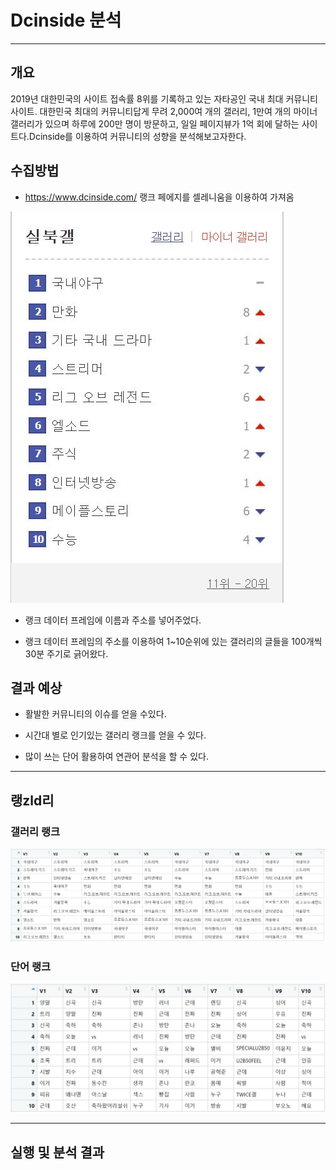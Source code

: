 # Dcinside 분석
****
<h2> 개요 </h2>
2019년 대한민국의 사이트 접속률 8위를 기록하고 있는 자타공인 국내 최대 커뮤니티 사이트.
대한민국 최대의 커뮤니티답게 무려 2,000여 개의 갤러리, 1만여 개의 마이너 갤러리가 있으며 하루에 200만 명이 방문하고, 일일 페이지뷰가 1억 회에 달하는 사이트다.Dcinside를 이용하여 커뮤니티의 성향을 분석해보고자한다.


<h2> 수집방법 </h2>

* https://www.dcinside.com/ 랭크 페에지를 셀레니움을 이용하여 가져옴

![Alt text](/img/rank_hp.JPG)

* 랭크 데이터 프레임에 이름과 주소를 넣어주었다.

* 랭크 데이터 프레임의 주소를 이용하여 1~10순위에 있는 갤러리의 글들을 100개씩 30분 주기로 긁어왔다.

<h2> 결과 예상 </h2>

* 활발한 커뮤니티의 이슈를 얻을 수있다.

* 시간대 별로 인기있는 갤러리 랭크를 얻을 수 있다.

* 많이 쓰는 단어 활용하여 연관어 분석을 할 수 있다.

 ****
 
 <h2> 랭zld리 </h2>
 
 <h3> 갤러리 랭크 </h3>
 
 ![Alt text](/img/rank.JPG)
 
 <h3> 단어 랭크 </h3>
 
 ![Alt text](/img/rank2.JPG)

 ****
 
<h2> 실행 및 분석 결과 </h2>


